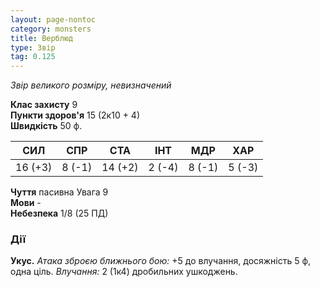 ```yaml
---
layout: page-nontoc
category: monsters
title: Верблюд
type: Звір
tag: 0.125
---
```


_Звір великого розміру, невизначений_  

**Клас захисту** 9    
**Пункти здоров'я** 15 (2к10 + 4)    
**Швидкість** 50 ф.  

| СИЛ     | СПР    | СТА     | ІНТ    | МДР    | ХАР    |
| ------- | ------ | ------- | ------ | ------ | ------ |
| 16 (+3) | 8 (-1) | 14 (+2) | 2 (-4) | 8 (-1) | 5 (-3) |

**Чуття** пасивна Увага 9    
**Мови** -    
**Небезпека** 1/8 (25 ПД)  

### Дії
**Укус.** _Атака зброєю ближнього бою:_ +5 до влучання, досяжність 5 ф, одна ціль. _Влучання:_ 2 (1к4) дробильних ушкоджень. 
